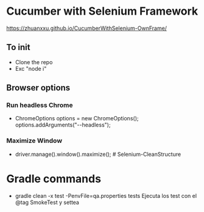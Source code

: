 # Cucumber with Selenium Framework
https://zhuanxxu.github.io/CucumberWithSelenium-OwnFrame/
## To init
- Clone the repo
- Exc "node i"


## Browser options

### Run headless Chrome

- ChromeOptions options = new ChromeOptions();
  options.addArguments("--headless");

### Maximize Window

- driver.manage().window().maximize(); # Selenium-CleanStructure

# Gradle commands

- gradle clean -x test -PenvFile=qa.properties tests
  Ejecuta los test con el @tag SmokeTest y settea

